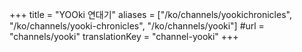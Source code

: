 +++
title = "YOOki 연대기"
aliases = ["/ko/channels/yookichronicles", "/ko/channels/yooki-chronicles", "/ko/channels/yooki"]
#url = "channels/yooki"
translationKey = "channel-yooki"
+++

